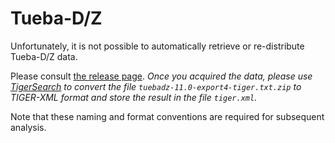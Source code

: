 # Tueba-D/Z

Unfortunately, it is not possible to automatically retrieve or re-distribute Tueba-D/Z data.

Please consult [the release page](https://uni-tuebingen.de/fakultaeten/philosophische-fakultaet/fachbereiche/neuphilologie/seminar-fuer-sprachwissenschaft/arbeitsbereiche/allg-sprachwissenschaft-computerlinguistik/ressourcen/corpora/tueba-dz/). *Once you acquired the data, please use [TigerSearch](https://tigersearch.wolfganglezius.de/) to convert the file `tuebadz-11.0-export4-tiger.txt.zip` to TIGER-XML format and store the result in the file `tiger.xml`.*

Note that these naming and format conventions are required for subsequent analysis.

